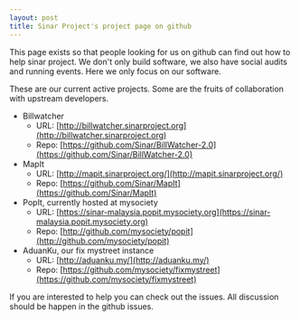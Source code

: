 ```yaml
---
layout: post
title: Sinar Project's project page on github
---
```


This page exists so that people looking for us on github can find out how to help sinar project. We don't only build software, we also have social audits and running events. Here we only focus on our software. 

These are our current active projects. Some are the fruits of collaboration with upstream developers.

* Billwatcher   
  * URL: [http://billwatcher.sinarproject.org](http://billwatcher.sinarproject.org)
  * Repo: [https://github.com/Sinar/BillWatcher-2.0](https://github.com/Sinar/BillWatcher-2.0)
* MapIt
  * URL: [http://mapit.sinarproject.org/](http://mapit.sinarproject.org/)
  * Repo: [https://github.com/Sinar/MapIt](https://github.com/Sinar/MapIt)
* PopIt, currently hosted at mysociety
  * URL: [https://sinar-malaysia.popit.mysociety.org](https://sinar-malaysia.popit.mysociety.org)
  * Repo: [http://github.com/mysociety/popit](http://github.com/mysociety/popit)
* AduanKu, our fix mystreet instance
  * URL: [http://aduanku.my/](http://aduanku.my/)
  * Repo: [https://github.com/mysociety/fixmystreet](https://github.com/mysociety/fixmystreet)
 
If you are interested to help you can check out the issues. All discussion should be happen in the github issues.

